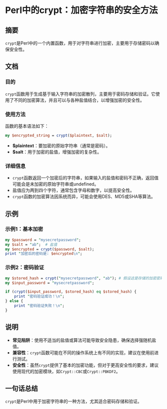 <!--
Meta Description: # Perl中的crypt：加密字符串的安全方法 ## 摘要 `crypt`是Perl中的一个内置函数，用于对字符串进行加密，主要用于存储密码以确保安全性。 ## 文档 ### 目的 `crypt`函数用于生成基于输入字符串的加密散列，主要用于密码存储和验证。它使用了不同的加密算法，并且可以与各种盐...
Meta Keywords: crypt, salt, perl, mysecretpassword, print
-->

# Perl中的crypt：加密字符串的安全方法

## 摘要
`crypt`是Perl中的一个内置函数，用于对字符串进行加密，主要用于存储密码以确保安全性。

## 文档
### 目的
`crypt`函数用于生成基于输入字符串的加密散列，主要用于密码存储和验证。它使用了不同的加密算法，并且可以与各种盐值结合，以增强加密的安全性。

### 使用方法
函数的基本语法如下：
```perl
my $encrypted_string = crypt($plaintext, $salt);
```
- **$plaintext**：要加密的原始字符串（通常是密码）。
- **$salt**：用于加密的盐值，增强加密的复杂性。

### 详细信息
- `crypt`函数返回一个加密后的字符串，如果输入的盐值和密码不正确，返回值可能会是未加密的原始字符串或undefined。
- 盐值应为两到四个字符，通常包含字母和数字，以提高安全性。
- `crypt`函数的加密算法因系统而异，可能会使用DES、MD5或SHA等算法。

## 示例
### 示例1：基本加密
```perl
my $password = "mysecretpassword";
my $salt = "ab";  # 盐值
my $encrypted = crypt($password, $salt);
print "加密后的密码是: $encrypted\n";
```

### 示例2：密码验证
```perl
my $stored_hash = crypt("mysecretpassword", "ab"); # 假设这是存储的加密密码
my $input_password = "mysecretpassword";

if (crypt($input_password, $stored_hash) eq $stored_hash) {
    print "密码验证成功！\n";
} else {
    print "密码验证失败！\n";
}
```

## 说明
- **常见陷阱**：使用不适当的盐值或算法可能导致安全隐患，确保选择强随机盐值。
- **兼容性**：`crypt`函数可能在不同的操作系统上有不同的实现，建议在使用前进行测试。
- **安全性**：虽然`crypt`提供了基本的加密功能，但对于更高安全性的要求，建议使用现代的加密模块，如`Crypt::CBC`或`Crypt::PBKDF2`。

## 一句话总结
`crypt`是Perl中用于加密字符串的一种方法，尤其适合密码存储和验证。